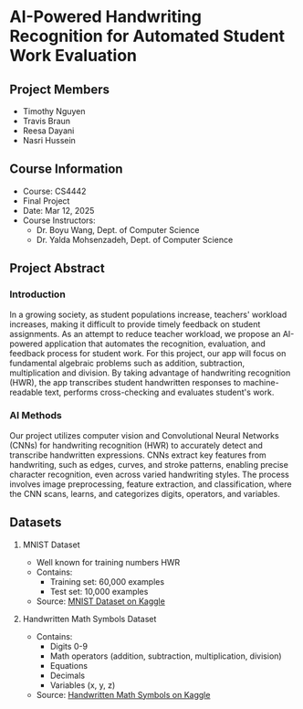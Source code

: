 # AI-Powered Handwriting Recognition for Automated Student Work Evaluation

## Project Members
- Timothy Nguyen
- Travis Braun
- Reesa Dayani
- Nasri Hussein

## Course Information
- Course: CS4442
- Final Project
- Date: Mar 12, 2025
- Course Instructors:
  - Dr. Boyu Wang, Dept. of Computer Science
  - Dr. Yalda Mohsenzadeh, Dept. of Computer Science

## Project Abstract

### Introduction
In a growing society, as student populations increase, teachers' workload increases, making it difficult to provide timely feedback on student assignments. As an attempt to reduce teacher workload, we propose an AI-powered application that automates the recognition, evaluation, and feedback process for student work. For this project, our app will focus on fundamental algebraic problems such as addition, subtraction, multiplication and division. By taking advantage of handwriting recognition (HWR), the app transcribes student handwritten responses to machine-readable text, performs cross-checking and evaluates student's work.

### AI Methods
Our project utilizes computer vision and Convolutional Neural Networks (CNNs) for handwriting recognition (HWR) to accurately detect and transcribe handwritten expressions. CNNs extract key features from handwriting, such as edges, curves, and stroke patterns, enabling precise character recognition, even across varied handwriting styles. The process involves image preprocessing, feature extraction, and classification, where the CNN scans, learns, and categorizes digits, operators, and variables.

## Datasets
1. MNIST Dataset
   - Well known for training numbers HWR
   - Contains:
     - Training set: 60,000 examples
     - Test set: 10,000 examples
   - Source: [MNIST Dataset on Kaggle](https://www.kaggle.com/datasets/hojjatk/mnist-dataset/data)

2. Handwritten Math Symbols Dataset
   - Contains:
     - Digits 0-9
     - Math operators (addition, subtraction, multiplication, division)
     - Equations
     - Decimals
     - Variables (x, y, z)
   - Source: [Handwritten Math Symbols on Kaggle](https://www.kaggle.com/datasets/sagyamthapa/handwritten-math-symbols)